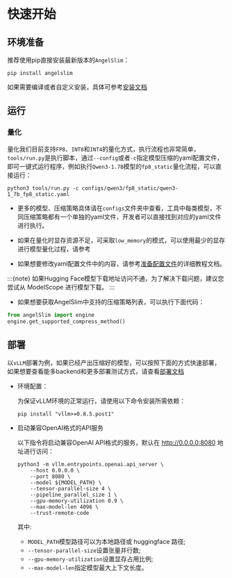 # 快速开始

## 环境准备

推荐使用pip直接安装最新版本的`AngelSlim`：
```shell
pip install angelslim
```

如果需要编译或者自定义安装，具体可参考[安装文档](./installation.md)

## 运行

### 量化

量化我们目前支持`FP8`、`INT8`和`INT4`的量化方式，执行流程也非常简单，`tools/run.py`是执行脚本，通过`--config`或者`-c`指定模型压缩的yaml配置文件，即可一键式运行程序，例如执行`Qwen3-1.7B`模型的`fp8_static`量化流程，可以直接运行：

```shell
python3 tools/run.py -c configs/qwen3/fp8_static/qwen3-1_7b_fp8_static.yaml       
```

- 更多的模型、压缩策略具体请在`configs`文件夹中查看，工具中每类模型，不同压缩策略都有一个单独的yaml文件，开发者可以直接找到对应的yaml文件进行执行。

- 如果在量化时显存资源不足，可采取`low_memory`的模式，可以使用最少的显存进行模型量化过程，请参考[](../features/quantization/fp8.html#fp8-low-memory)

- 如果想要修改yaml配置文件中的内容，请参考[准备配置文件](../design/prepare_config)的详细教程文档。

:::{note}
如果Hugging Face模型下载地址访问不通，为了解决下载问题，建议您尝试从 ModelScope 进行模型下载。
:::

- 如果想要获取AngelSlim中支持的压缩策略列表，可以执行下面代码：

```python
from angelSlim import engine
engine.get_supported_compress_method()
```


## 部署

以`vLLM`部署为例，如果已经产出压缩好的模型，可以按照下面的方式快速部署，如果想要查看能多backend和更多部署测试方式，请查看[部署文档](../deployment/deploy.md)

- 环境配置：

  为保证vLLM环境的正常运行，请使用以下命令安装所需依赖：

    ```shell
    pip install "vllm>=0.8.5.post1"
    ```

- 启动兼容OpenAI格式的API服务
    
    以下指令将启动兼容OpenAI API格式的服务，默认在 http://0.0.0.0:8080 地址进行访问：

    ```shell
    python3 -m vllm.entrypoints.openai.api_server \
        --host 0.0.0.0 \
        --port 8080 \
        --model ${MODEL_PATH} \
        --tensor-parallel-size 4 \
        --pipeline_parallel_size 1 \
        --gpu-memory-utilization 0.9 \
        --max-model-len 4096 \
        --trust-remote-code
    ```
    其中:
    - `MODEL_PATH`模型路径可以为本地路径或 huggingface 路径;
    - `--tensor-parallel-size`设置张量并行数;
    - `--gpu-memory-utilization`设置显存占用比例;
    - `--max-model-len`指定模型最大上下文长度。
